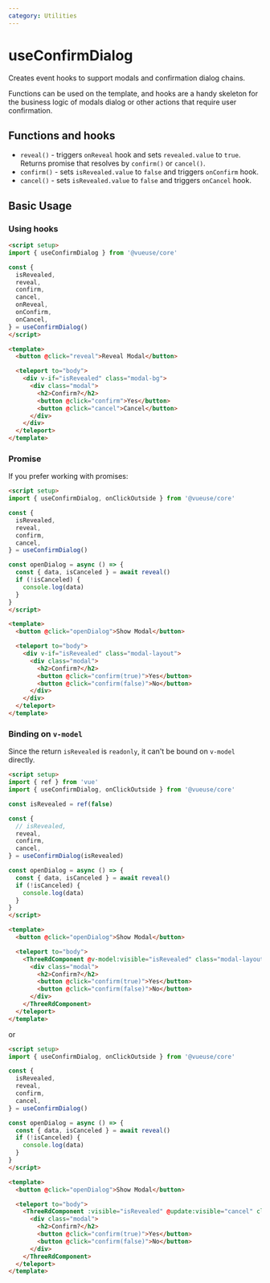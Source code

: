 ```yaml
---
category: Utilities
---
```


# useConfirmDialog

Creates event hooks to support modals and confirmation dialog chains.

Functions can be used on the template, and hooks are a handy skeleton for the business logic of modals dialog or other actions that require user confirmation.

## Functions and hooks

- `reveal()` - triggers `onReveal` hook and sets `revealed.value` to `true`. Returns promise that resolves by `confirm()` or `cancel()`.
- `confirm()` - sets `isRevealed.value` to `false` and triggers `onConfirm` hook.
- `cancel()` - sets `isRevealed.value` to `false` and triggers `onCancel` hook.

## Basic Usage

### Using hooks

```html
<script setup>
import { useConfirmDialog } from '@vueuse/core'

const {
  isRevealed,
  reveal,
  confirm,
  cancel,
  onReveal,
  onConfirm,
  onCancel,
} = useConfirmDialog()
</script>

<template>
  <button @click="reveal">Reveal Modal</button>

  <teleport to="body">
    <div v-if="isRevealed" class="modal-bg">
      <div class="modal">
        <h2>Confirm?</h2>
        <button @click="confirm">Yes</button>
        <button @click="cancel">Cancel</button>
      </div>
    </div>
  </teleport>
</template>
```

### Promise

If you prefer working with promises:

```html
<script setup>
import { useConfirmDialog, onClickOutside } from '@vueuse/core'

const {
  isRevealed,
  reveal,
  confirm,
  cancel,
} = useConfirmDialog()

const openDialog = async () => {
  const { data, isCanceled } = await reveal()
  if (!isCanceled) {
    console.log(data)
  }
}
</script>

<template>
  <button @click="openDialog">Show Modal</button>

  <teleport to="body">
    <div v-if="isRevealed" class="modal-layout">
      <div class="modal">
        <h2>Confirm?</h2>
        <button @click="confirm(true)">Yes</button>
        <button @click="confirm(false)">No</button>
      </div>
    </div>
  </teleport>
</template>
```

### Binding on `v-model`

Since the return `isRevealed` is `readonly`, it can't be bound on `v-model` directly.

```html
<script setup>
import { ref } from 'vue'
import { useConfirmDialog, onClickOutside } from '@vueuse/core'

const isRevealed = ref(false)

const {
  // isRevealed,
  reveal,
  confirm,
  cancel,
} = useConfirmDialog(isRevealed)

const openDialog = async () => {
  const { data, isCanceled } = await reveal()
  if (!isCanceled) {
    console.log(data)
  }
}
</script>

<template>
  <button @click="openDialog">Show Modal</button>

  <teleport to="body">
    <ThreeRdComponent @v-model:visible="isRevealed" class="modal-layout">
      <div class="modal">
        <h2>Confirm?</h2>
        <button @click="confirm(true)">Yes</button>
        <button @click="confirm(false)">No</button>
      </div>
    </ThreeRdComponent>
  </teleport>
</template>
```

or

```html
<script setup>
import { useConfirmDialog, onClickOutside } from '@vueuse/core'

const {
  isRevealed,
  reveal,
  confirm,
  cancel,
} = useConfirmDialog()

const openDialog = async () => {
  const { data, isCanceled } = await reveal()
  if (!isCanceled) {
    console.log(data)
  }
}
</script>

<template>
  <button @click="openDialog">Show Modal</button>

  <teleport to="body">
    <ThreeRdComponent :visible="isRevealed" @update:visible="cancel" class="modal-layout">
      <div class="modal">
        <h2>Confirm?</h2>
        <button @click="confirm(true)">Yes</button>
        <button @click="confirm(false)">No</button>
      </div>
    </ThreeRdComponent>
  </teleport>
</template>
```

